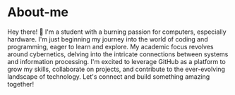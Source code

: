 # About-me
Hey there! 👋 I'm a student with a burning passion for computers, especially hardware. I'm just beginning my journey into the world of coding and programming, eager to learn and explore. My academic focus revolves around cybernetics, delving into the intricate connections between systems and information processing. I'm excited to leverage GitHub as a platform to grow my skills, collaborate on projects, and contribute to the ever-evolving landscape of technology. Let's connect and build something amazing together!

